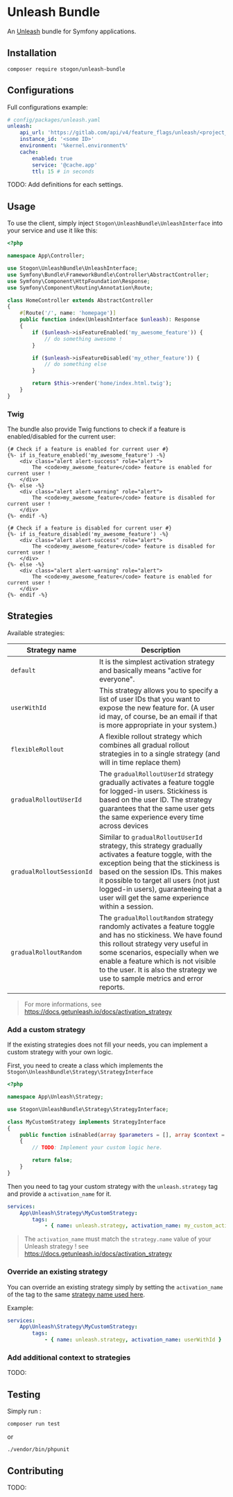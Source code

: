 # Unleash Bundle

An [Unleash](https://docs.getunleash.io/) bundle for Symfony applications.

## Installation

```
composer require stogon/unleash-bundle
```

## Configurations

Full configurations example:

```yaml
# config/packages/unleash.yaml
unleash:
    api_url: 'https://gitlab.com/api/v4/feature_flags/unleash/<project_id>'
    instance_id: '<some ID>'
    environment: '%kernel.environment%'
    cache:
        enabled: true
        service: '@cache.app'
        ttl: 15 # in seconds
```

TODO: Add definitions for each settings.

## Usage

To use the client, simply inject `Stogon\UnleashBundle\UnleashInterface` into your service and use it like this:

```php
<?php

namespace App\Controller;

use Stogon\UnleashBundle\UnleashInterface;
use Symfony\Bundle\FrameworkBundle\Controller\AbstractController;
use Symfony\Component\HttpFoundation\Response;
use Symfony\Component\Routing\Annotation\Route;

class HomeController extends AbstractController
{
    #[Route('/', name: 'homepage')]
    public function index(UnleashInterface $unleash): Response
    {
		if ($unleash->isFeatureEnabled('my_awesome_feature')) {
			// do something awesome !
		}

		if ($unleash->isFeatureDisabled('my_other_feature')) {
			// do something else
		}

        return $this->render('home/index.html.twig');
    }
}
```

### Twig

The bundle also provide Twig functions to check if a feature is enabled/disabled for the current user:

```twig
{# Check if a feature is enabled for current user #}
{%- if is_feature_enabled('my_awesome_feature') -%}
	<div class="alert alert-success" role="alert">
		The <code>my_awesome_feature</code> feature is enabled for current user !
	</div>
{%- else -%}
	<div class="alert alert-warning" role="alert">
		The <code>my_awesome_feature</code> feature is disabled for current user !
	</div>
{%- endif -%}

{# Check if a feature is disabled for current user #}
{%- if is_feature_disabled('my_awesome_feature') -%}
	<div class="alert alert-success" role="alert">
		The <code>my_awesome_feature</code> feature is disabled for current user !
	</div>
{%- else -%}
	<div class="alert alert-warning" role="alert">
		The <code>my_awesome_feature</code> feature is enabled for current user !
	</div>
{%- endif -%}
```

## Strategies

Available strategies:

| Strategy name | Description |
|---|----|
| `default` | It is the simplest activation strategy and basically means "active for everyone". |
| `userWithId` | This strategy allows you to specify a list of user IDs that you want to expose the new feature for. (A user id may, of course, be an email if that is more appropriate in your system.) |
| `flexibleRollout` | A flexible rollout strategy which combines all gradual rollout strategies in to a single strategy (and will in time replace them) |
| `gradualRolloutUserId` | The `gradualRolloutUserId` strategy gradually activates a feature toggle for logged-in users. Stickiness is based on the user ID. The strategy guarantees that the same user gets the same experience every time across devices |
| `gradualRolloutSessionId` | Similar to `gradualRolloutUserId` strategy, this strategy gradually activates a feature toggle, with the exception being that the stickiness is based on the session IDs. This makes it possible to target all users (not just logged-in users), guaranteeing that a user will get the same experience within a session. |
| `gradualRolloutRandom` | The `gradualRolloutRandom` strategy randomly activates a feature toggle and has no stickiness. We have found this rollout strategy very useful in some scenarios, especially when we enable a feature which is not visible to the user. It is also the strategy we use to sample metrics and error reports. |

> For more informations, see https://docs.getunleash.io/docs/activation_strategy

### Add a custom strategy

If the existing strategies does not fill your needs, you can implement a custom strategy with your own logic.

First, you need to create a class which implements the `Stogon\UnleashBundle\Strategy\StrategyInterface`
```php
<?php

namespace App\Unleash\Strategy;

use Stogon\UnleashBundle\Strategy\StrategyInterface;

class MyCustomStrategy implements StrategyInterface
{
	public function isEnabled(array $parameters = [], array $context = [], ...$args): bool
	{
		// TODO: Implement your custom logic here.

		return false;
	}
}
```

Then you need to tag your custom strategy with the `unleash.strategy` tag and provide a `activation_name` for it.
```yaml
services:
    App\Unleash\Strategy\MyCustomStrategy:
        tags:
            - { name: unleash.strategy, activation_name: my_custom_activation_strategy }
```

> The `activation_name` must match the `strategy.name` value of your Unleash strategy !
see https://docs.getunleash.io/docs/activation_strategy

### Override an existing strategy

You can override an existing strategy simply by setting the `activation_name` of the tag
to the same [strategy name used here](#strategies).

Example:
```yaml
services:
    App\Unleash\Strategy\MyCustomStrategy:
        tags:
            - { name: unleash.strategy, activation_name: userWithId }
```

### Add additional context to strategies

TODO:

## Testing

Simply run :

```
composer run test
```

or

```
./vendor/bin/phpunit
```

## Contributing

TODO:
